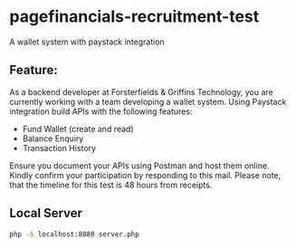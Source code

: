 # pagefinancials-recruitment-test
A wallet system with paystack integration

## Feature:
As a backend developer at Forsterfields & Griffins Technology, you are currently working with a team developing a wallet system.
Using Paystack integration build APIs with the following features:
+ Fund Wallet (create and read)
+ Balance Enquiry
+ Transaction History
  
Ensure you document your APIs using Postman and host them online.
Kindly confirm your participation by responding to this mail.
Please note, that the timeline for this test is 48 hours from receipts. 

## Local Server
```bash
php -S localhost:8080 server.php
```
